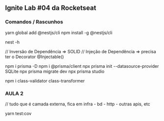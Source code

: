 ## Ignite Lab #04 da Rocketseat

### Comandos / Rascunhos

yarn global add @nestjs/cli
npm install -g @nestjs/cli

nest -h

// Inversão de Dependência => SOLID
// Injeção de Dependência => precisa ter o Decorator @Injectable()

npm i prisma -D
npm i @prisma/client
npx prisma init --datasource-provider SQLite
npx prisma migrate dev
npx prisma studio

npm i class-validator class-transformer

### AULA 2

// tudo que é camada externa, fica em infra - bd - http - outras apis, etc

yarn test:cov
